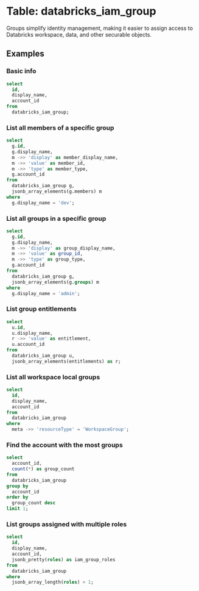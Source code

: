 # Table: databricks_iam_group

Groups simplify identity management, making it easier to assign access to Databricks workspace, data, and other securable objects.

## Examples

### Basic info

```sql
select
  id,
  display_name,
  account_id
from
  databricks_iam_group;
```

### List all members of a specific group

```sql
select
  g.id,
  g.display_name,
  m ->> 'display' as member_display_name,
  m ->> 'value' as member_id,
  m ->> 'type' as member_type,
  g.account_id
from
  databricks_iam_group g,
  jsonb_array_elements(g.members) m
where
  g.display_name = 'dev';
```

### List all groups in a specific group

```sql
select
  g.id,
  g.display_name,
  m ->> 'display' as group_display_name,
  m ->> 'value' as group_id,
  m ->> 'type' as group_type,
  g.account_id
from
  databricks_iam_group g,
  jsonb_array_elements(g.groups) m
where
  g.display_name = 'admin';
```

### List group entitlements

```sql
select
  u.id,
  u.display_name,
  r ->> 'value' as entitlement,
  u.account_id
from
  databricks_iam_group u,
  jsonb_array_elements(entitlements) as r;
```

### List all workspace local groups

```sql
select
  id,
  display_name,
  account_id
from
  databricks_iam_group
where
  meta ->> 'resourceType' = 'WorkspaceGroup';
```

### Find the account with the most groups

```sql
select
  account_id,
  count(*) as group_count
from
  databricks_iam_group
group by
  account_id
order by
  group_count desc
limit 1;
```

### List groups assigned with multiple roles

```sql
select
  id,
  display_name,
  account_id,
  jsonb_pretty(roles) as iam_group_roles
from
  databricks_iam_group
where
  jsonb_array_length(roles) > 1;
```

